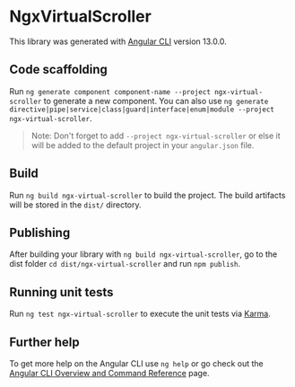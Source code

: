 # NgxVirtualScroller

This library was generated with [Angular CLI](https://github.com/angular/angular-cli) version 13.0.0.

## Code scaffolding

Run `ng generate component component-name --project ngx-virtual-scroller` to generate a new component. You can also use `ng generate directive|pipe|service|class|guard|interface|enum|module --project ngx-virtual-scroller`.
> Note: Don't forget to add `--project ngx-virtual-scroller` or else it will be added to the default project in your `angular.json` file. 

## Build

Run `ng build ngx-virtual-scroller` to build the project. The build artifacts will be stored in the `dist/` directory.

## Publishing

After building your library with `ng build ngx-virtual-scroller`, go to the dist folder `cd dist/ngx-virtual-scroller` and run `npm publish`.

## Running unit tests

Run `ng test ngx-virtual-scroller` to execute the unit tests via [Karma](https://karma-runner.github.io).

## Further help

To get more help on the Angular CLI use `ng help` or go check out the [Angular CLI Overview and Command Reference](https://angular.io/cli) page.
